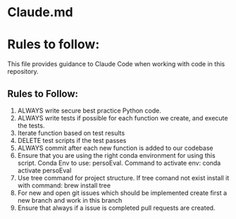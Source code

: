 # Claude.md

# Rules to follow:
This file provides guidance to Claude Code when working with code in this repository.

## Rules to Follow:
1. ALWAYS write secure best practice Python code.
2. ALWAYS write tests if possible for each function we create, and execute the tests.
3. Iterate function based on test results
4. DELETE test scripts if the test passes
5. ALWAYS commit after each new function is added to our codebase
6. Ensure that you are using the right conda environment for using this script. Conda Env to use: persoEval. Command to activate env: conda activate persoEval
7. Use tree command for project structure. If tree comand not exist install it with command: brew install tree
8. For new and open git issues which should be implemented create first a new branch and work in this branch
9. Ensure that always if a issue is completed pull requests are created.